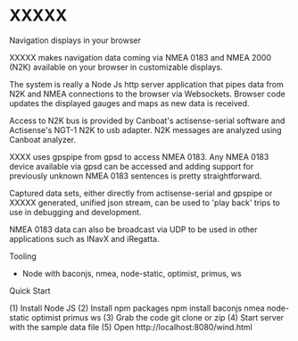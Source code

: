 XXXXX
======

Navigation displays in your browser

XXXXX makes navigation data coming via NMEA 0183 and NMEA 2000 (N2K) available on your browser in customizable displays.

The system is really a Node Js http server application that pipes data from N2K and NMEA connections to the browser via Websockets.
Browser code updates the displayed gauges and maps as new data is received.

Access to N2K bus is provided by Canboat's actisense-serial software and Actisense's NGT-1 N2K to usb adapter. N2K messages are analyzed using Canboat analyzer.

XXXX uses gpspipe from gpsd to access NMEA 0183. Any NMEA 0183 device available via gpsd can be accessed and adding support for previously unknown NMEA 0183 sentences is pretty straightforward.

Captured data sets, either directly from actisense-serial and gpspipe or XXXXX generated, unified json stream, can be used to 'play back' trips to use in debugging and development.

NMEA 0183 data can also be broadcast via UDP to be used in other applications such as INavX and iRegatta.

Tooling

* Node with baconjs, nmea, node-static, optimist, primus, ws

Quick Start

(1) Install Node JS
(2) Install npm packages
   npm install baconjs nmea node-static optimist primus ws
(3) Grab the code
  git clone  or zip
(4) Start server with the sample data file
(5) Open http://localhost:8080/wind.html